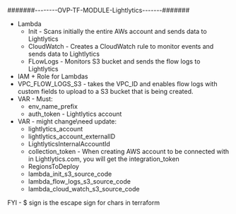#######--------OVP-TF-MODULE-Lightlytics-------#######

* Lambda
  * Init - Scans initially the entire AWs account and sends data to Lightlytics
  * CloudWatch - Creates a CloudWatch rule to monitor events and sends data to Lightlytics
  * FLowLogs - Monitors S3 bucket and sends the flow logs to Lightlytics
* IAM + Role for Lambdas
* VPC_FLOW_LOGS_S3 - takes the VPC_ID and enables flow logs with custom fields to upload to a S3 bucket that is being created.
* VAR - Must:
  * env_name_prefix
  * auth_token - Lightlytics account
* VAR - might change\need update:
  * lightlytics_account
  * lightlytics_account_externalID
  * LightlyticsInternalAccountId
  * collection_token - When creating AWS account to be connected with in Lightlytics.com, you will get the integration_token
  * RegionsToDeploy
  * lambda_init_s3_source_code
  * lambda_flow_logs_s3_source_code
  * lambda_cloud_watch_s3_source_code


FYI - $ sign is the escape sign for chars in terraform 

